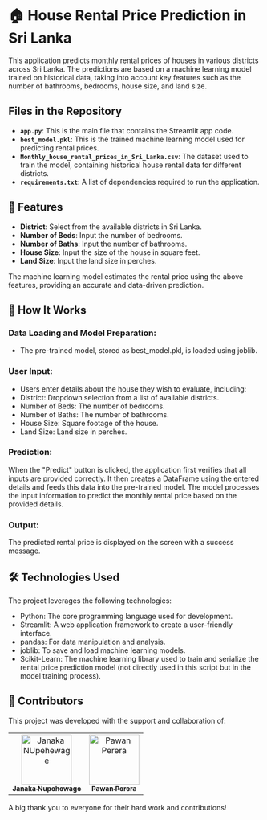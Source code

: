 # 🏠 House Rental Price Prediction in Sri Lanka

This application predicts monthly rental prices of houses in various districts across Sri Lanka. The predictions are based on a machine learning model trained on historical data, taking into account key features such as the number of bathrooms, bedrooms, house size, and land size.

## Files in the Repository

- **`app.py`**: This is the main file that contains the Streamlit app code.
- **`best_model.pkl`**: This is the trained machine learning model used for predicting rental prices.
- **`Monthly_house_rental_prices_in_Sri_Lanka.csv`**: The dataset used to train the model, containing historical house rental data for different districts.
- **`requirements.txt`**: A list of dependencies required to run the application.

## 🌟 Features

- **District**: Select from the available districts in Sri Lanka.
- **Number of Beds**: Input the number of bedrooms.
- **Number of Baths**: Input the number of bathrooms.
- **House Size**: Input the size of the house in square feet.
- **Land Size**: Input the land size in perches.

The machine learning model estimates the rental price using the above features, providing an accurate and data-driven prediction.

## 🚀 How It Works

### Data Loading and Model Preparation:
- The pre-trained model, stored as best_model.pkl, is loaded using joblib.

### User Input:
- Users enter details about the house they wish to evaluate, including:
- District: Dropdown selection from a list of available districts.
- Number of Beds: The number of bedrooms.
- Number of Baths: The number of bathrooms.
- House Size: Square footage of the house.
- Land Size: Land size in perches.

### Prediction:
When the "Predict" button is clicked, the application first verifies that all inputs are provided correctly. It then creates a DataFrame using the entered details and feeds this data into the pre-trained model. The model processes the input information to predict the monthly rental price based on the provided details.

### Output:
The predicted rental price is displayed on the screen with a success message.

## 🛠️ Technologies Used

The project leverages the following technologies:

- Python: The core programming language used for development.
- Streamlit: A web application framework to create a user-friendly interface.
- pandas: For data manipulation and analysis.
- joblib: To save and load machine learning models.
- Scikit-Learn: The machine learning library used to train and serialize the rental price prediction model (not directly used in this script but in the model training process).

## 👥 Contributors

This project was developed with the support and collaboration of:

<table>
  <tr>
    <td align="center">
      <a href="https://github.com/janakanupehewage">
        <img src="https://github.com/janakanupehewage.png" width="100px;" alt="Janaka NUpehewage"/>
        <br />
        <sub><b>Janaka Nupehewage</b></sub>
      </a>
    </td>
    <td align="center">
      <a href="https://github.com/pawannn-perera">
        <img src="https://github.com/pawannn-perera.png" width="100px;" alt="Pawan Perera"/>
        <br />
        <sub><b>Pawan Perera</b></sub>
  </tr>
</table>
A big thank you to everyone for their hard work and contributions!
